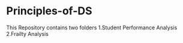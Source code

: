 # Principles-of-DS

This Repository contains two folders 
1.Student Performance Analysis
2.Frailty Analysis
